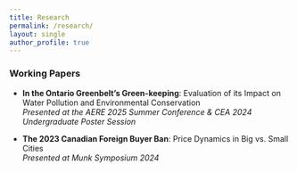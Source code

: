 ```yaml
---
title: Research
permalink: /research/
layout: single
author_profile: true
---
```


### Working Papers

- **In the Ontario Greenbelt’s Green-keeping**: Evaluation of its Impact on Water Pollution and Environmental Conservation  
  *Presented at the AERE 2025 Summer Conference & CEA 2024 Undergraduate Poster Session*

- **The 2023 Canadian Foreign Buyer Ban**: Price Dynamics in Big vs. Small Cities  
  *Presented at Munk Symposium 2024*
